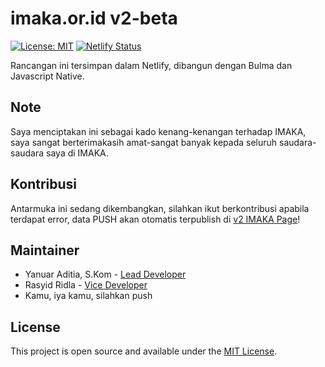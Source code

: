 # imaka.or.id v2-beta

[![License: MIT](https://img.shields.io/badge/License-MIT-blue.svg)](https://opensource.org/licenses/MIT) [![Netlify Status](https://api.netlify.com/api/v1/badges/0a51d0e9-f611-4dd8-887f-fc1889e68540/deploy-status)](https://app.netlify.com/sites/tania/deploys) 

Rancangan ini tersimpan dalam Netlify, dibangun dengan Bulma dan Javascript Native.

## Note

Saya menciptakan ini sebagai kado kenang-kenangan terhadap IMAKA, saya sangat berterimakasih amat-sangat banyak kepada seluruh saudara-saudara saya di IMAKA. 

## Kontribusi

Antarmuka ini sedang dikembangkan, silahkan ikut berkontribusi apabila terdapat error, data PUSH akan otomatis terpublish di [v2 IMAKA Page](https://v2.imaka.or.id)!

## Maintainer

- Yanuar Aditia, S.Kom - [Lead Developer](https://github.com/yanuaraditia/)
- Rasyid Ridla - [Vice Developer](https://github.com/rasyidr298)
- Kamu, iya kamu, silahkan push

## License

This project is open source and available under the [MIT License](LICENSE).
